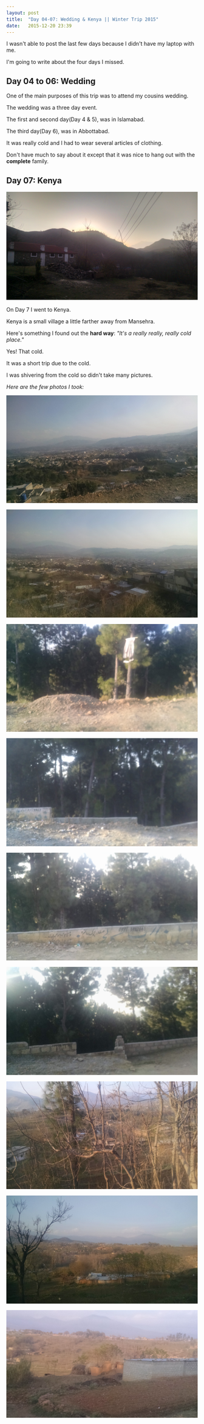```yaml
---
layout: post
title:  "Day 04-07: Wedding & Kenya || Winter Trip 2015"
date:   2015-12-20 23:39
---
```


I wasn't able to post the last few days because I didn't have my laptop with me.

I'm going to write about the four days I missed.

## Day 04 to 06: Wedding

One of the main purposes of this trip was to attend my cousins wedding.

The wedding was a three day event.

The first and second day(Day 4 & 5), was in Islamabad.

The third day(Day 6), was in Abbottabad.

It was really cold and I had to wear several articles of clothing.

Don't have much to say about it except that it was nice to hang out with the **complete** family.

## Day 07: Kenya

![Kenya](/../assets/kenyaisl/01.jpg)

On Day 7 I went to Kenya.

Kenya is a small village a little farther away from Mansehra.

Here's something I found out the **hard way**: *"It's a really really, really cold place."*

Yes! That cold.

It was a short trip due to the cold.

I was shivering from the cold so  didn't take many pictures.

*Here are the few photos I took:*

![Kenya](/assets/kenyaisl/02.jpg)

![Kenya](/assets/kenyaisl/03.jpg)

![Kenya](/assets/kenyaisl/04.jpg)

![Kenya](/assets/kenyaisl/05.jpg)

![Kenya](/assets/kenyaisl/06.jpg)

![Kenya](/assets/kenyaisl/07.jpg)

![Kenya](/assets/kenyaisl/08.jpg)

![Kenya](/assets/kenyaisl/09.jpg)

![Kenya](/assets/kenyaisl/10.jpg)
